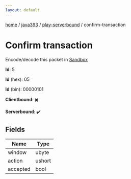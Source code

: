 ```yaml
---
layout: default
---
```


[home](/)  /  [java393](/protocol/java393)  /  [play-serverbound](/protocol/java393/play-serverbound)  /  confirm-transaction

# Confirm transaction

Encode/decode this packet in [Sandbox](../../../sandbox/java393#PlayServerbound.ConfirmTransaction)

**Id**: 5

**Id** (hex): 05

**Id** (bin): 00000101

**Clientbound**: ✖️

**Serverbound**: ✔️

## Fields

Name | Type
---|---
window | ubyte
action | ushort
accepted | bool
